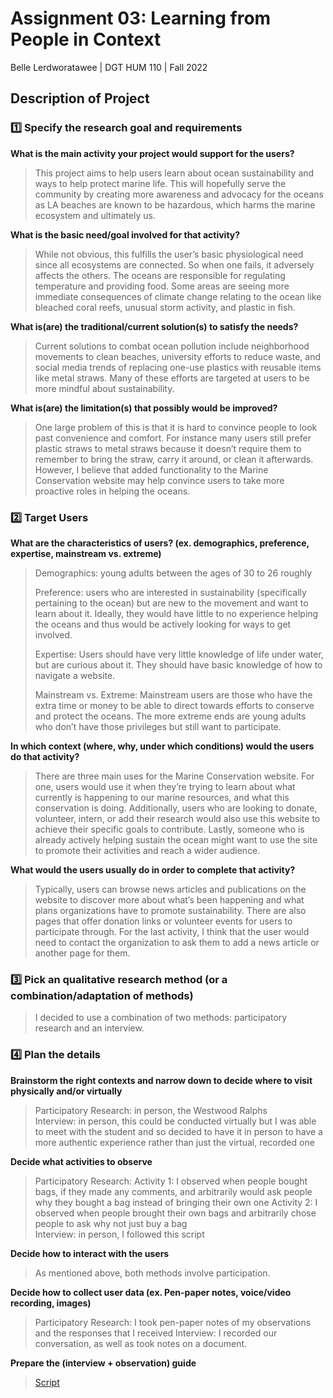 # Assignment 03: Learning from People in Context 
Belle Lerdworatawee | DGT HUM 110 | Fall 2022

## Description of Project
### :one: Specify the research goal and requirements 
**What is the main activity your project would support for the users?**
> This project aims to help users learn about ocean sustainability and ways to help protect marine life. This will hopefully serve the community by creating more awareness and advocacy for the oceans as LA beaches are known to be hazardous, which harms the marine ecosystem and ultimately us. 

**What is the basic need/goal involved for that activity?**
> While not obvious, this fulfills the user’s basic physiological need since all ecosystems are connected. So when one fails, it adversely affects the others. The oceans are responsible for regulating temperature and providing food. Some areas are seeing more immediate consequences of climate change relating to the ocean like bleached coral reefs, unusual storm activity, and plastic in fish.   

**What is(are) the traditional/current solution(s) to satisfy the needs?**
> Current solutions to combat ocean pollution include neighborhood movements to clean beaches, university efforts to reduce waste, and social media trends of replacing one-use plastics with reusable items like metal straws. Many of these efforts are targeted at users to be more mindful about sustainability.   

**What is(are) the limitation(s) that possibly would be improved?**
> One large problem of this is that it is hard to convince people to look past convenience and comfort. For instance many users still prefer plastic straws to metal straws because it doesn’t require them to remember to bring the straw, carry it around, or clean it afterwards. However, I believe that added functionality to the Marine Conservation website may help convince users to take more proactive roles in helping the oceans. 

### :two: Target Users
**What are the characteristics of users? (ex. demographics, preference, expertise, mainstream vs. extreme)**
> Demographics: young adults between the ages of 30 to 26 roughly  
>
> Preference: users who are interested in sustainability (specifically pertaining to the ocean) but are new to the movement and want to learn about it. Ideally, they would have little to no experience helping the oceans and thus would be actively looking for ways to get involved.  
>
> Expertise: Users should have very little knowledge of life under water, but are curious about it. They should have basic knowledge of how to navigate a website.  
>
> Mainstream vs. Extreme: Mainstream users are those who have the extra time or money to be able to direct towards efforts to conserve and protect the oceans. The more extreme ends are young adults who don’t have those privileges but still want to participate. 

**In which context (where, why, under which conditions) would the users do that activity?**
> There are three main uses for the Marine Conservation website. For one, users would use it when they’re trying to learn about what currently is happening to our marine resources, and what this conservation is doing. Additionally, users who are looking to donate, volunteer, intern, or add their research would also use this website to achieve their specific goals to contribute. Lastly, someone who is already actively helping sustain the ocean might want to use the site to promote their activities and reach a wider audience.  

**What would the users usually do in order to complete that activity?**
> Typically, users can browse news articles and publications on the website to discover more about what’s been happening and what plans organizations have to promote sustainability. There are also pages that offer donation links or volunteer events for users to participate through. For the last activity, I think that the user would need to contact the organization to ask them to add a news article or another page for them.

### :three: Pick an qualitative research method (or a combination/adaptation of methods)
> I decided to use a combination of two methods: participatory research and an interview.

### :four: Plan the details
**Brainstorm the right contexts and narrow down to decide where to visit physically and/or virtually**
> Participatory Research: in person, the Westwood Ralphs  
> Interview: in person, this could be conducted virtually but I was able to meet with the student and so decided to have it in person to have a more authentic experience rather than just the virtual, recorded one  

**Decide what activities to observe**
> Participatory Research: 
Activity 1: I observed when people bought bags, if they made any comments, and arbitrarily would ask people why they bought a bag instead of bringing their own one
Activity 2: I  observed when people brought their own bags and arbitrarily chose people to ask why not just buy a bag   
> Interview: in person, I followed this script

**Decide how to interact with the users**
> As mentioned above, both methods involve participation.
> 
**Decide how to collect user data (ex. Pen-paper notes, voice/video recording, images)**
> Participatory Research: I took pen-paper notes of my observations and the responses that I received 
> Interview: I recorded our conversation, as well as took notes on a document.

**Prepare the (interview + observation) guide**
> [Script](https://docs.google.com/document/d/1y2ErcifAN4cb65jco70WFvExIve2Sg26-qEzzCHR2FI/edit?usp=sharing)
